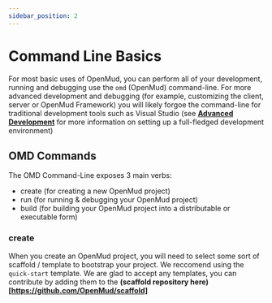 ```yaml
---
sidebar_position: 2
---
```


# Command Line Basics

For most basic uses of OpenMud, you can perform all of your development, running and debugging use the `omd` (OpenMud) command-line. For more advanced development and debugging (for example, customizing the client, server or OpenMud Framework) you will likely forgoe the command-line for traditional development tools such as Visual Studio (see **[Advanced Development](/docs/getting-started/advanced-development.md)** for more information on setting up a full-fledged development environment)


## OMD Commands

The OMD Command-Line exposes 3 main verbs:
* create (for creating a new OpenMud project)
* run (for running & debugging your OpenMud project)
* build (for building your OpenMud project into a distributable or executable form)

### create

When you create an OpenMud project, you will need to select some sort of scaffold / template to bootstrap your project. We reccomend using the `quick-start` template. We are glad to accept any templates, you can contribute by adding them to the **(scaffold repository here)[https://github.com/OpenMud/scaffold]**